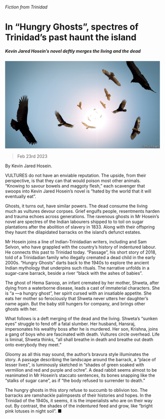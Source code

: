 ###### Fiction from Trinidad

# In “Hungry Ghosts”, spectres of Trinidad’s past haunt the island 

##### Kevin Jared Hosein’s novel deftly merges the living and the dead 

![image](images/20230225_CUP504.jpg) 

> Feb 23rd 2023 

By Kevin Jared Hosein. 

VULTURES do not have an enviable reputation. The upside, from their perspective, is that they can  that would poison most other animals. “Knowing to savour bowels and maggoty flesh,” each scavenger that swoops into Kevin Jared Hosein’s novel is “hated by the world that it will eventually eat”.

Ghosts, it turns out, have similar powers. The dead consume the living much as vultures devour corpses. Grief engulfs people, resentments harden and trauma echoes across generations. The ravenous ghosts in Mr Hosein’s novel are spectres of the Indian labourers shipped to  to toil on sugar plantations after the abolition of slavery in 1833. Along with their offspring they haunt the dilapidated barracks on the island’s defunct estates.

Mr Hosein joins a line of Indian-Trinidadian writers, including  and Sam Selvon, who have grappled with the country’s history of indentured labour. He connects this past to Trinidad today. “Passage”, his short story of 2018, told of a Trinidadian family who illegally cremated a dead child in the early 2000s. “Hungry Ghosts” darts back to the 1940s to explore the ancient Indian mythology that underpins such rituals. The narrative unfolds in a sugar-cane barrack, beside a river “black with the ashes of babies”.

The ghost of Hema Saroop, an infant cremated by her mother, Shweta, after dying from a waterborne disease, leads a cast of immaterial characters. She is “a —a hungry ghost”, her spirit cursed with an insatiable appetite. She eats her mother so ferociously that Shweta never utters her daughter’s name again. But the baby still hungers for company, and brings other ghosts with her.

What follows is a deft merging of the dead and the living. Shweta’s “sunken eyes” struggle to fend off a fatal slumber. Her husband, Hansraj, impersonates his wealthy boss after he is murdered. Her son, Krishna, joins a gang of boys who are fascinated with death. Vultures circle overhead. Life is liminal, Shweta thinks, “all shall breathe in death and breathe out death onto everybody they meet.”

Gloomy as all this may sound, the author’s bravura style illuminates the story. A passage describing the landscape around the barrack, a “place of lesser lives”, is luminously sketched in “shades of green soaked with vermilion and red and purple and ochre”. A dead rabbit seems almost to be reanimated in Mr Hosein’s staccato sentences, its bones snapping like the “stalks of sugar cane”, as if “the body refused to surrender to death.”

The hungry ghosts in this story refuse to succumb to oblivion too. The barracks are ramshackle palimpsests of their histories and hopes. In the Trinidad of the 1940s, it seems, it is the imperialists who are on their way out. By contrast, the shades of the indentured feed and grow, like “bright pink lotuses in night soil”. ■


